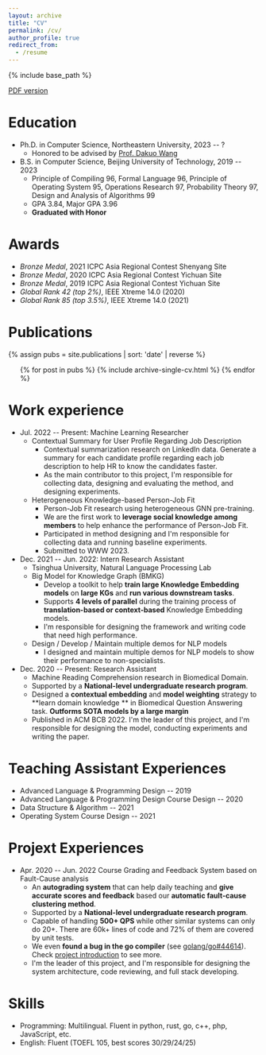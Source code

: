 ```yaml
---
layout: archive
title: "CV"
permalink: /cv/
author_profile: true
redirect_from:
  - /resume
---
```


{% include base_path %}

[PDF version](/files/resume.pdf)

Education
======
* Ph.D. in Computer Science, Northeastern University, 2023 -- ?
  * Honored to be advised by [Prof. Dakuo Wang](https://dakuowang.com)
* B.S. in Computer Science, Beijing University of Technology, 2019 -- 2023
  * Principle of Compiling 96, Formal Language 96,  Principle of Operating System 95,  Operations Research 97,  Probability Theory 97, Design and Analysis of Algorithms 99
  * GPA 3.84, Major GPA 3.96
  * **Graduated with Honor**

Awards
=====
* *Bronze Medal*, 2021 ICPC Asia Regional Contest Shenyang Site
* *Bronze Medal*, 2020 ICPC Asia Regional Contest Yichuan Site
* *Bronze Medal*, 2019 ICPC Asia Regional Contest Yichuan Site
* *Global Rank 42 (top 2%)*, IEEE Xtreme 14.0 (2020)
* *Global Rank 85 (top 3.5%)*, IEEE Xtreme 14.0 (2021)

Publications
======
  {% assign pubs = site.publications | sort: 'date' | reverse %}
  <ul>{% for post in pubs %}
    {% include archive-single-cv.html %}
  {% endfor %}</ul>

Work experience
======
* Jul. 2022 -- Present: Machine Learning Researcher
  * Contextual Summary for User Profile Regarding Job Description
    * Contextual summarization research on LinkedIn data. Generate a summary for each candidate profile regarding each job description to help HR to know the candidates faster.
    * As the main contributor to this project, I'm responsible for collecting data, designing and evaluating the method, and designing experiments.
  * Heterogeneous Knowledge-based Person-Job Fit
    * Person-Job Fit research using heterogeneous GNN pre-training. 
    * We are the first work to **leverage social knowledge among members** to help enhance the performance of Person-Job Fit.
    * Participated in method designing and I'm responsible for collecting data and running baseline experiments.
    * Submitted to WWW 2023.
* Dec. 2021 -- Jun. 2022: Intern Research Assistant
  * Tsinghua University, Natural Language Processing Lab
  * Big Model for Knowledge Graph (BMKG)
    * Develop a toolkit to help **train large Knowledge Embedding models** on **large KGs** and **run various downstream tasks**. 
    * Supports **4 levels of parallel** during the training process of **translation-based or context-based** Knowledge Embedding models.
    * I'm responsible for designing the framework and writing code that need high performance.
  * Design / Develop / Maintain multiple demos for NLP models
    * I designed and maintain multiple demos for NLP models to show their performance to non-specialists.
* Dec. 2020 -- Present: Research Assistant
  * Machine Reading Comprehension research in Biomedical Domain.
  * Supported by a **National-level undergraduate research program**.
  * Designed a **contextual embedding** and **model weighting** strategy to **learn domain knowledge ** in Biomedical Question Answering task. **Outforms SOTA models by a large margin**
  * Published in ACM BCB 2022. I'm the leader of this project, and I'm responsible for designing the model, conducting experiments and writing the paper.

Teaching Assistant Experiences
======
* Advanced Language & Programming Design -- 2019
* Advanced Language & Programming Design Course Design -- 2020
* Data Structure & Algorithm -- 2021
* Operating System Course Design -- 2021

Projext Experiences
=====
* Apr. 2020 -- Jun. 2022 Course Grading and Feedback System based on Fault-Cause analysis
  * An **autograding system** that can help daily teaching and **give accurate scores and feedback** based our **automatic fault-cause clustering method**. 
  * Supported by a **National-level undergraduate research program**.
  * Capable of handling **500+ QPS** while other similar systems can only do 20+. There are 60k+ lines of code and 72\% of them are covered by unit tests.
  * We even **found a bug in the go compiler** (see [golang/go\#44614](https://github.com/golang/go/issues/44614)). Check [project introduction](/opensource#eduoj) to see more.
  * I'm the leader of this project, and I'm responsible for designing the system architecture, code reviewing, and full stack developing. 

Skills
=====
* Programming: Multilingual. Fluent in python, rust, go, c++, php, JavaScript, etc.
* English: Fluent (TOEFL 105, best scores 30/29/24/25)

<!---  
Talks
======
  <ul>{% for post in site.talks %}
    {% include archive-single-talk-cv.html %}
  {% endfor %}</ul>
  
Teaching
======
  <ul>{% for post in site.teaching %}
    {% include archive-single-cv.html %}
  {% endfor %}</ul>
  
Service and leadership
======
* Currently signed in to 43 different slack teams --->
